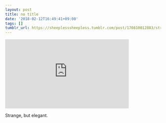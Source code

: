 ```yaml
---
layout: post
title: no title
date: '2018-02-12T16:49:41+09:00'
tags: []
tumblr_url: https://sheeplesssheepless.tumblr.com/post/170810012883/strange-but-elegant
---
```

<iframe width="400" height="225" id="youtube_iframe" src="https://www.youtube.com/embed/NWTKNhJLr1w?feature=oembed&amp;enablejsapi=1&amp;origin=https://safe.txmblr.com&amp;wmode=opaque" frameborder="0" allow="accelerometer; autoplay; encrypted-media; gyroscope; picture-in-picture" allowfullscreen></iframe>  

Strange, but elegant.

